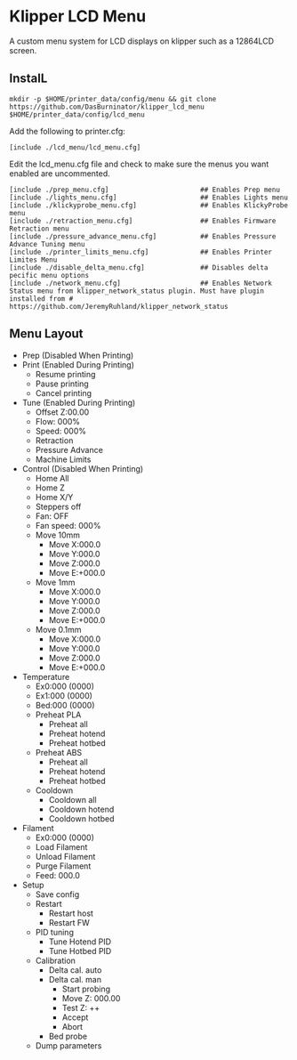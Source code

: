 # Klipper LCD Menu

A custom menu system for LCD displays on klipper such as a 12864LCD screen.

## InstalL

`mkdir -p $HOME/printer_data/config/menu && git clone https://github.com/DasBurninator/klipper_lcd_menu $HOME/printer_data/config/lcd_menu`

Add the following to printer.cfg:

`[include ./lcd_menu/lcd_menu.cfg]`

Edit the lcd_menu.cfg file and check to make sure the menus you want enabled are uncommented.

```
[include ./prep_menu.cfg]                       ## Enables Prep menu
[include ./lights_menu.cfg]                     ## Enables Lights menu
[include ./klickyprobe_menu.cfg]                ## Enables KlickyProbe menu
[include ./retraction_menu.cfg]                 ## Enables Firmware Retraction menu
[include ./pressure_advance_menu.cfg]           ## Enables Pressure Advance Tuning menu
[include ./printer_limits_menu.cfg]             ## Enables Printer Limites Menu
[include ./disable_delta_menu.cfg]              ## Disables delta pecific menu options
[include ./network_menu.cfg]                    ## Enables Network Status menu from klipper_network_status plugin. Must have plugin installed from # https://github.com/JeremyRuhland/klipper_network_status
```

## Menu Layout

+ Prep (Disabled When Printing)
+ Print (Enabled During Printing)
  + Resume printing
  + Pause printing
  + Cancel printing
+ Tune (Enabled During Printing)
  + Offset Z:00.00
  + Flow: 000%
  + Speed: 000%
  + Retraction
  + Pressure Advance
  + Machine Limits
+ Control (Disabled When Printing)
  + Home All
  + Home Z
  + Home X/Y
  + Steppers off
  + Fan: OFF
  + Fan speed: 000%
  + Move 10mm
    + Move X:000.0
    + Move Y:000.0
    + Move Z:000.0
    + Move E:+000.0
  + Move 1mm
    + Move X:000.0
    + Move Y:000.0
    + Move Z:000.0
    + Move E:+000.0
  + Move 0.1mm
    + Move X:000.0
    + Move Y:000.0
    + Move Z:000.0
    + Move E:+000.0
+ Temperature
  + Ex0:000 (0000)
  + Ex1:000 (0000)
  + Bed:000 (0000)
  + Preheat PLA
    + Preheat all
    + Preheat hotend
    + Preheat hotbed
  + Preheat ABS
    + Preheat all
    + Preheat hotend
    + Preheat hotbed
  + Cooldown
    + Cooldown all
    + Cooldown hotend
    + Cooldown hotbed
+ Filament
  + Ex0:000 (0000)
  + Load Filament
  + Unload Filament
  + Purge Filament
  + Feed: 000.0
+ Setup
  + Save config
  + Restart
    + Restart host
    + Restart FW
  + PID tuning
    + Tune Hotend PID
    + Tune Hotbed PID
  + Calibration
    + Delta cal. auto
    + Delta cal. man
      + Start probing
      + Move Z: 000.00
      + Test Z: ++
      + Accept
      + Abort
    + Bed probe
  + Dump parameters
